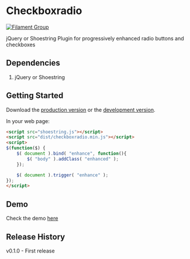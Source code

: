 # Checkboxradio

[![Filament Group](http://filamentgroup.com/images/fg-logo-positive-sm-crop.png) ](http://www.filamentgroup.com/)

jQuery or Shoestring Plugin for progressively enhanced radio buttons and checkboxes

## Dependencies

1. jQuery or Shoestring

## Getting Started
Download the [production version][min] or the [development version][max].

[min]: https://raw.github.com/filamentgroup/checkboxradio/master/dist/checkboxradio.min.js
[max]: https://raw.github.com/filamentgroup/checkboxradio/master/dist/checkboxradio.js

In your web page:

```html
<script src="shoestring.js"></script>
<script src="dist/checkboxradio.min.js"></script>
<script>
$(function($) {
	$( document ).bind( "enhance", function(){
		$( "body" ).addClass( "enhanced" );
	});

	$( document ).trigger( "enhance" );
});
</script>
```

## Demo
Check the demo [here](http://filamentgroup.github.io/checkboxradio/)

## Release History
v0.1.0 - First release
